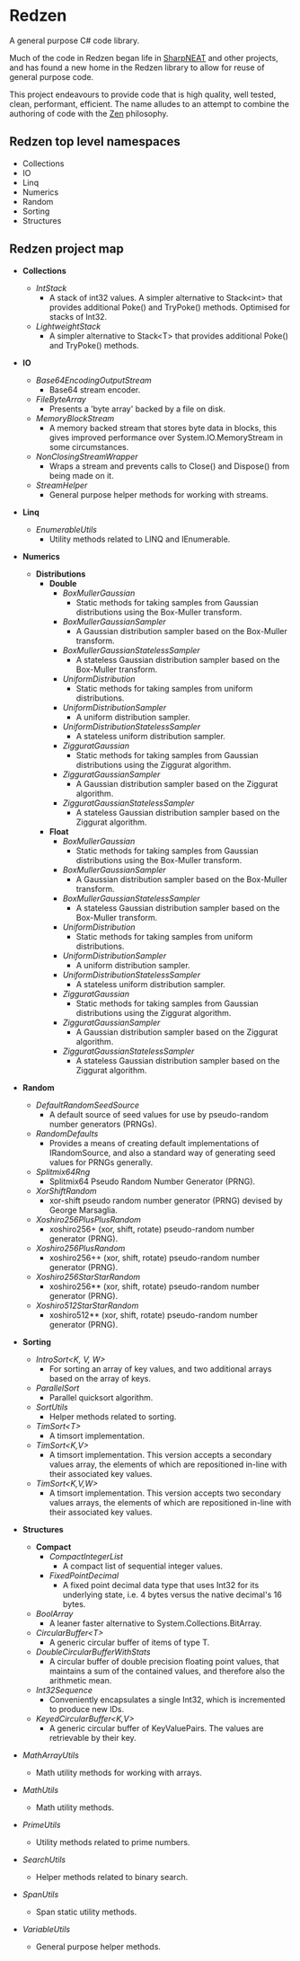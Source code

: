 # Redzen
A general purpose C# code library.

Much of the code in Redzen began life in [SharpNEAT](../../../../colgreen/sharpneat) and other projects, and has found a new home in the Redzen library to allow for reuse of
general purpose code.

This project endeavours to provide code that is high quality, well tested, clean, performant, efficient. 
The name alludes to an attempt to combine the authoring of code with the [Zen](https://en.wikipedia.org/wiki/Zen) philosophy. 

## Redzen top level namespaces

* Collections
* IO
* Linq
* Numerics
* Random
* Sorting
* Structures

## Redzen project map

* **Collections**
  * *IntStack*
    * A stack of int32 values. A simpler alternative to Stack\<int\> that provides additional Poke() and TryPoke() methods. Optimised for stacks of Int32.
  * *LightweightStack*
    * A simpler alternative to Stack\<T\> that provides additional Poke() and TryPoke() methods.
    
* **IO**
  * *Base64EncodingOutputStream*
    * Base64 stream encoder.
  * *FileByteArray*
    * Presents a 'byte array' backed by a file on disk.
  * *MemoryBlockStream*
    * A memory backed stream that stores byte data in blocks, this gives improved performance over System.IO.MemoryStream in some circumstances.
  * *NonClosingStreamWrapper*
    * Wraps a stream and prevents calls to Close() and Dispose() from being made on it.
  * *StreamHelper*
    * General purpose helper methods for working with streams.
    
* **Linq**
  * *EnumerableUtils*
    * Utility methods related to LINQ and IEnumerable.
    
* **Numerics**
  * **Distributions**
    * **Double**    
      * *BoxMullerGaussian*
        * Static methods for taking samples from Gaussian distributions using the Box-Muller transform.
      * *BoxMullerGaussianSampler*
        * A Gaussian distribution sampler based on the Box-Muller transform.
      * *BoxMullerGaussianStatelessSampler*
        * A stateless Gaussian distribution sampler based on the Box-Muller transform.
      * *UniformDistribution*
        * Static methods for taking samples from uniform distributions.
      * *UniformDistributionSampler*
        * A uniform distribution sampler.
      * *UniformDistributionStatelessSampler*
        * A stateless uniform distribution sampler.
      * *ZigguratGaussian*
        * Static methods for taking samples from Gaussian distributions using the Ziggurat algorithm.
      * *ZigguratGaussianSampler*
        * A Gaussian distribution sampler based on the Ziggurat algorithm.
      * *ZigguratGaussianStatelessSampler*
        * A stateless Gaussian distribution sampler based on the Ziggurat algorithm.
    * **Float**    
      * *BoxMullerGaussian*
        * Static methods for taking samples from Gaussian distributions using the Box-Muller transform.
      * *BoxMullerGaussianSampler*
        * A Gaussian distribution sampler based on the Box-Muller transform.
      * *BoxMullerGaussianStatelessSampler*
        * A stateless Gaussian distribution sampler based on the Box-Muller transform.
      * *UniformDistribution*
        * Static methods for taking samples from uniform distributions.
      * *UniformDistributionSampler*
        * A uniform distribution sampler.
      * *UniformDistributionStatelessSampler*
        * A stateless uniform distribution sampler.
      * *ZigguratGaussian*
        * Static methods for taking samples from Gaussian distributions using the Ziggurat algorithm.
      * *ZigguratGaussianSampler*
        * A Gaussian distribution sampler based on the Ziggurat algorithm.
      * *ZigguratGaussianStatelessSampler*
        * A stateless Gaussian distribution sampler based on the Ziggurat algorithm.

* **Random**
  * *DefaultRandomSeedSource*
    * A default source of seed values for use by pseudo-random number generators (PRNGs).
  * *RandomDefaults*
    * Provides a means of creating default implementations of IRandomSource, and also a standard way of generating seed values for PRNGs generally.
  * *Splitmix64Rng*
    * Splitmix64 Pseudo Random Number Generator (PRNG).
  * *XorShiftRandom*
    * xor-shift pseudo random number generator (PRNG) devised by George Marsaglia.
  * *Xoshiro256PlusPlusRandom*
    * xoshiro256+ (xor, shift, rotate) pseudo-random number generator (PRNG).
  * *Xoshiro256PlusRandom*
    * xoshiro256++ (xor, shift, rotate) pseudo-random number generator (PRNG).
  * *Xoshiro256StarStarRandom*
    * xoshiro256** (xor, shift, rotate) pseudo-random number generator (PRNG).
  * *Xoshiro512StarStarRandom*
    * xoshiro512** (xor, shift, rotate) pseudo-random number generator (PRNG).

* **Sorting**
  * *IntroSort\<K, V, W\>*
    * For sorting an array of key values, and two additional arrays based on the array of keys.
  * *ParallelSort*
    * Parallel quicksort algorithm.
  * *SortUtils*
    * Helper methods related to sorting.
  * *TimSort\<T\>*
    * A timsort implementation.
  * *TimSort\<K,V\>*
    * A timsort implementation. This version accepts a secondary values array, the elements of which are repositioned in-line with their associated key values.
  * *TimSort\<K,V,W\>*
    * A timsort implementation. This version accepts two secondary values arrays, the elements of which are repositioned in-line with their associated key values.

* **Structures**
  * **Compact**
    * *CompactIntegerList*
      * A compact list of sequential integer values.
    * *FixedPointDecimal*
      * A fixed point decimal data type that uses Int32 for its underlying state, i.e. 4 bytes versus the native decimal's 16 bytes.
  * *BoolArray*
    * A leaner faster alternative to System.Collections.BitArray.
  * *CircularBuffer\<T\>*
    * A generic circular buffer of items of type T. 
  * *DoubleCircularBufferWithStats*
    * A circular buffer of double precision floating point values, that maintains a sum of the contained values, and therefore also the arithmetic mean.
  * *Int32Sequence*
    * Conveniently encapsulates a single Int32, which is incremented to produce new IDs.
  * *KeyedCircularBuffer\<K,V\>*
    *  A generic circular buffer of KeyValuePairs. The values are retrievable by their key.
* *MathArrayUtils*
  * Math utility methods for working with arrays.
* *MathUtils*
  * Math utility methods.
* *PrimeUtils*
  * Utility methods related to prime numbers.
* *SearchUtils*
  * Helper methods related to binary search.
* *SpanUtils*
  * Span static utility methods.
* *VariableUtils*
    * General purpose helper methods.
  
